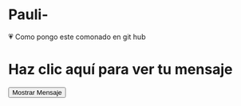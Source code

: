 # Pauli-
💗
Como pongo este comonado en git hub

<!DOCTYPE html><html>
<head>
    <title>Feliz San Valentín</title>
    <script>
        function mostrarMensaje() {
            alert("🌸🌼🌺 ¡Feliz San Valentín! 🌺🌼🌸");
        }
    </script>
</head>
<body onload="mostrarMensaje()">
    <h1>Haz clic aquí para ver tu mensaje</h1>
    <button onclick="mostrarMensaje()">Mostrar Mensaje</button>
</body>
</html>
